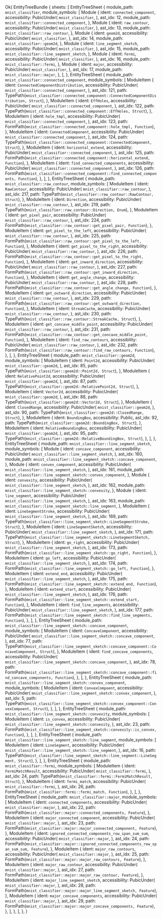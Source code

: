 Ok(
    EntityTreeBundle {
        sheets: [
            EntityTreeSheet {
                module_path: `mnist_classifier`,
                module_symbols: [
                    Module {
                        ident: `connected_component`,
                        accessibility: PubicUnder(
                            `mnist_classifier`,
                        ),
                        ast_idx: 12,
                        module_path: `mnist_classifier::connected_component`,
                    },
                    Module {
                        ident: `raw_contour`,
                        accessibility: PubicUnder(
                            `mnist_classifier`,
                        ),
                        ast_idx: 13,
                        module_path: `mnist_classifier::raw_contour`,
                    },
                    Module {
                        ident: `geom2d`,
                        accessibility: PubicUnder(
                            `mnist_classifier`,
                        ),
                        ast_idx: 14,
                        module_path: `mnist_classifier::geom2d`,
                    },
                    Module {
                        ident: `line_segment_sketch`,
                        accessibility: PubicUnder(
                            `mnist_classifier`,
                        ),
                        ast_idx: 15,
                        module_path: `mnist_classifier::line_segment_sketch`,
                    },
                    Module {
                        ident: `fermi`,
                        accessibility: PubicUnder(
                            `mnist_classifier`,
                        ),
                        ast_idx: 16,
                        module_path: `mnist_classifier::fermi`,
                    },
                    Module {
                        ident: `major`,
                        accessibility: PubicUnder(
                            `mnist_classifier`,
                        ),
                        ast_idx: 17,
                        module_path: `mnist_classifier::major`,
                    },
                ],
            },
            EntityTreeSheet {
                module_path: `mnist_classifier::connected_component`,
                module_symbols: [
                    ModuleItem {
                        ident: `ConnectedComponentDistribution`,
                        accessibility: PubicUnder(
                            `mnist_classifier::connected_component`,
                        ),
                        ast_idx: 121,
                        path: TypePath(`mnist_classifier::connected_component::ConnectedComponentDistribution, Struct`),
                    },
                    ModuleItem {
                        ident: `EffHoles`,
                        accessibility: PubicUnder(
                            `mnist_classifier::connected_component`,
                        ),
                        ast_idx: 122,
                        path: TypePath(`mnist_classifier::connected_component::EffHoles, Struct`),
                    },
                    ModuleItem {
                        ident: `hole_tmpl`,
                        accessibility: PubicUnder(
                            `mnist_classifier::connected_component`,
                        ),
                        ast_idx: 123,
                        path: FormPath(`mnist_classifier::connected_component::hole_tmpl, Function`),
                    },
                    ModuleItem {
                        ident: `ConnectedComponent`,
                        accessibility: PubicUnder(
                            `mnist_classifier::connected_component`,
                        ),
                        ast_idx: 124,
                        path: TypePath(`mnist_classifier::connected_component::ConnectedComponent, Struct`),
                    },
                    ModuleItem {
                        ident: `horizontal_extend`,
                        accessibility: PubicUnder(
                            `mnist_classifier::connected_component`,
                        ),
                        ast_idx: 125,
                        path: FormPath(`mnist_classifier::connected_component::horizontal_extend, Function`),
                    },
                    ModuleItem {
                        ident: `find_connected_components`,
                        accessibility: PubicUnder(
                            `mnist_classifier::connected_component`,
                        ),
                        ast_idx: 126,
                        path: FormPath(`mnist_classifier::connected_component::find_connected_components, Function`),
                    },
                ],
            },
            EntityTreeSheet {
                module_path: `mnist_classifier::raw_contour`,
                module_symbols: [
                    ModuleItem {
                        ident: `RawContour`,
                        accessibility: PubicUnder(
                            `mnist_classifier::raw_contour`,
                        ),
                        ast_idx: 217,
                        path: TypePath(`mnist_classifier::raw_contour::RawContour, Struct`),
                    },
                    ModuleItem {
                        ident: `Direction`,
                        accessibility: PubicUnder(
                            `mnist_classifier::raw_contour`,
                        ),
                        ast_idx: 219,
                        path: TypePath(`mnist_classifier::raw_contour::Direction, Enum`),
                    },
                    ModuleItem {
                        ident: `get_pixel_pair`,
                        accessibility: PubicUnder(
                            `mnist_classifier::raw_contour`,
                        ),
                        ast_idx: 224,
                        path: FormPath(`mnist_classifier::raw_contour::get_pixel_pair, Function`),
                    },
                    ModuleItem {
                        ident: `get_pixel_to_the_left`,
                        accessibility: PubicUnder(
                            `mnist_classifier::raw_contour`,
                        ),
                        ast_idx: 225,
                        path: FormPath(`mnist_classifier::raw_contour::get_pixel_to_the_left, Function`),
                    },
                    ModuleItem {
                        ident: `get_pixel_to_the_right`,
                        accessibility: PubicUnder(
                            `mnist_classifier::raw_contour`,
                        ),
                        ast_idx: 226,
                        path: FormPath(`mnist_classifier::raw_contour::get_pixel_to_the_right, Function`),
                    },
                    ModuleItem {
                        ident: `get_inward_direction`,
                        accessibility: PubicUnder(
                            `mnist_classifier::raw_contour`,
                        ),
                        ast_idx: 227,
                        path: FormPath(`mnist_classifier::raw_contour::get_inward_direction, Function`),
                    },
                    ModuleItem {
                        ident: `get_angle_change`,
                        accessibility: PubicUnder(
                            `mnist_classifier::raw_contour`,
                        ),
                        ast_idx: 228,
                        path: FormPath(`mnist_classifier::raw_contour::get_angle_change, Function`),
                    },
                    ModuleItem {
                        ident: `get_outward_direction`,
                        accessibility: PubicUnder(
                            `mnist_classifier::raw_contour`,
                        ),
                        ast_idx: 229,
                        path: FormPath(`mnist_classifier::raw_contour::get_outward_direction, Function`),
                    },
                    ModuleItem {
                        ident: `StreakCache`,
                        accessibility: PubicUnder(
                            `mnist_classifier::raw_contour`,
                        ),
                        ast_idx: 230,
                        path: TypePath(`mnist_classifier::raw_contour::StreakCache, Struct`),
                    },
                    ModuleItem {
                        ident: `get_concave_middle_point`,
                        accessibility: PubicUnder(
                            `mnist_classifier::raw_contour`,
                        ),
                        ast_idx: 231,
                        path: FormPath(`mnist_classifier::raw_contour::get_concave_middle_point, Function`),
                    },
                    ModuleItem {
                        ident: `find_raw_contours`,
                        accessibility: PubicUnder(
                            `mnist_classifier::raw_contour`,
                        ),
                        ast_idx: 232,
                        path: FormPath(`mnist_classifier::raw_contour::find_raw_contours, Function`),
                    },
                ],
            },
            EntityTreeSheet {
                module_path: `mnist_classifier::geom2d`,
                module_symbols: [
                    ModuleItem {
                        ident: `Point2d`,
                        accessibility: PubicUnder(
                            `mnist_classifier::geom2d`,
                        ),
                        ast_idx: 85,
                        path: TypePath(`mnist_classifier::geom2d::Point2d, Struct`),
                    },
                    ModuleItem {
                        ident: `RelativePoint2d`,
                        accessibility: PubicUnder(
                            `mnist_classifier::geom2d`,
                        ),
                        ast_idx: 87,
                        path: TypePath(`mnist_classifier::geom2d::RelativePoint2d, Struct`),
                    },
                    ModuleItem {
                        ident: `Vector2d`,
                        accessibility: PubicUnder(
                            `mnist_classifier::geom2d`,
                        ),
                        ast_idx: 88,
                        path: TypePath(`mnist_classifier::geom2d::Vector2d, Struct`),
                    },
                    ModuleItem {
                        ident: `ClosedRange`,
                        accessibility: PubicUnder(
                            `mnist_classifier::geom2d`,
                        ),
                        ast_idx: 90,
                        path: TypePath(`mnist_classifier::geom2d::ClosedRange, Struct`),
                    },
                    ModuleItem {
                        ident: `BoundingBox`,
                        accessibility: Public,
                        ast_idx: 92,
                        path: TypePath(`mnist_classifier::geom2d::BoundingBox, Struct`),
                    },
                    ModuleItem {
                        ident: `RelativeBoundingBox`,
                        accessibility: PubicUnder(
                            `mnist_classifier::geom2d`,
                        ),
                        ast_idx: 95,
                        path: TypePath(`mnist_classifier::geom2d::RelativeBoundingBox, Struct`),
                    },
                ],
            },
            EntityTreeSheet {
                module_path: `mnist_classifier::line_segment_sketch`,
                module_symbols: [
                    Module {
                        ident: `concave_component`,
                        accessibility: PubicUnder(
                            `mnist_classifier::line_segment_sketch`,
                        ),
                        ast_idx: 160,
                        module_path: `mnist_classifier::line_segment_sketch::concave_component`,
                    },
                    Module {
                        ident: `convex_component`,
                        accessibility: PubicUnder(
                            `mnist_classifier::line_segment_sketch`,
                        ),
                        ast_idx: 161,
                        module_path: `mnist_classifier::line_segment_sketch::convex_component`,
                    },
                    Module {
                        ident: `convexity`,
                        accessibility: PubicUnder(
                            `mnist_classifier::line_segment_sketch`,
                        ),
                        ast_idx: 162,
                        module_path: `mnist_classifier::line_segment_sketch::convexity`,
                    },
                    Module {
                        ident: `line_segment`,
                        accessibility: PubicUnder(
                            `mnist_classifier::line_segment_sketch`,
                        ),
                        ast_idx: 163,
                        module_path: `mnist_classifier::line_segment_sketch::line_segment`,
                    },
                    ModuleItem {
                        ident: `LineSegmentStroke`,
                        accessibility: PubicUnder(
                            `mnist_classifier::line_segment_sketch`,
                        ),
                        ast_idx: 169,
                        path: TypePath(`mnist_classifier::line_segment_sketch::LineSegmentStroke, Struct`),
                    },
                    ModuleItem {
                        ident: `LineSegmentSketch`,
                        accessibility: PubicUnder(
                            `mnist_classifier::line_segment_sketch`,
                        ),
                        ast_idx: 171,
                        path: TypePath(`mnist_classifier::line_segment_sketch::LineSegmentSketch, Struct`),
                    },
                    ModuleItem {
                        ident: `go_right`,
                        accessibility: PubicUnder(
                            `mnist_classifier::line_segment_sketch`,
                        ),
                        ast_idx: 173,
                        path: FormPath(`mnist_classifier::line_segment_sketch::go_right, Function`),
                    },
                    ModuleItem {
                        ident: `go_left`,
                        accessibility: PubicUnder(
                            `mnist_classifier::line_segment_sketch`,
                        ),
                        ast_idx: 174,
                        path: FormPath(`mnist_classifier::line_segment_sketch::go_left, Function`),
                    },
                    ModuleItem {
                        ident: `extend_end`,
                        accessibility: PubicUnder(
                            `mnist_classifier::line_segment_sketch`,
                        ),
                        ast_idx: 175,
                        path: FormPath(`mnist_classifier::line_segment_sketch::extend_end, Function`),
                    },
                    ModuleItem {
                        ident: `extend_start`,
                        accessibility: PubicUnder(
                            `mnist_classifier::line_segment_sketch`,
                        ),
                        ast_idx: 176,
                        path: FormPath(`mnist_classifier::line_segment_sketch::extend_start, Function`),
                    },
                    ModuleItem {
                        ident: `find_line_segments`,
                        accessibility: PubicUnder(
                            `mnist_classifier::line_segment_sketch`,
                        ),
                        ast_idx: 177,
                        path: FormPath(`mnist_classifier::line_segment_sketch::find_line_segments, Function`),
                    },
                ],
            },
            EntityTreeSheet {
                module_path: `mnist_classifier::line_segment_sketch::concave_component`,
                module_symbols: [
                    ModuleItem {
                        ident: `ConcaveComponent`,
                        accessibility: PubicUnder(
                            `mnist_classifier::line_segment_sketch::concave_component`,
                        ),
                        ast_idx: 77,
                        path: TypePath(`mnist_classifier::line_segment_sketch::concave_component::ConcaveComponent, Struct`),
                    },
                    ModuleItem {
                        ident: `find_concave_components`,
                        accessibility: PubicUnder(
                            `mnist_classifier::line_segment_sketch::concave_component`,
                        ),
                        ast_idx: 78,
                        path: FormPath(`mnist_classifier::line_segment_sketch::concave_component::find_concave_components, Function`),
                    },
                ],
            },
            EntityTreeSheet {
                module_path: `mnist_classifier::line_segment_sketch::convex_component`,
                module_symbols: [
                    ModuleItem {
                        ident: `ConvexCompoent`,
                        accessibility: PubicUnder(
                            `mnist_classifier::line_segment_sketch::convex_component`,
                        ),
                        ast_idx: 5,
                        path: TypePath(`mnist_classifier::line_segment_sketch::convex_component::ConvexCompoent, Struct`),
                    },
                ],
            },
            EntityTreeSheet {
                module_path: `mnist_classifier::line_segment_sketch::convexity`,
                module_symbols: [
                    ModuleItem {
                        ident: `is_convex`,
                        accessibility: PubicUnder(
                            `mnist_classifier::line_segment_sketch::convexity`,
                        ),
                        ast_idx: 23,
                        path: FormPath(`mnist_classifier::line_segment_sketch::convexity::is_convex, Function`),
                    },
                ],
            },
            EntityTreeSheet {
                module_path: `mnist_classifier::line_segment_sketch::line_segment`,
                module_symbols: [
                    ModuleItem {
                        ident: `LineSegment`,
                        accessibility: PubicUnder(
                            `mnist_classifier::line_segment_sketch::line_segment`,
                        ),
                        ast_idx: 16,
                        path: TypePath(`mnist_classifier::line_segment_sketch::line_segment::LineSegment, Struct`),
                    },
                ],
            },
            EntityTreeSheet {
                module_path: `mnist_classifier::fermi`,
                module_symbols: [
                    ModuleItem {
                        ident: `FermiMatchResult`,
                        accessibility: PubicUnder(
                            `mnist_classifier::fermi`,
                        ),
                        ast_idx: 24,
                        path: TypePath(`mnist_classifier::fermi::FermiMatchResult, Struct`),
                    },
                    ModuleItem {
                        ident: `fermi_match`,
                        accessibility: PubicUnder(
                            `mnist_classifier::fermi`,
                        ),
                        ast_idx: 26,
                        path: FormPath(`mnist_classifier::fermi::fermi_match, Function`),
                    },
                ],
            },
            EntityTreeSheet {
                module_path: `mnist_classifier::major`,
                module_symbols: [
                    ModuleItem {
                        ident: `connected_components`,
                        accessibility: PubicUnder(
                            `mnist_classifier::major`,
                        ),
                        ast_idx: 22,
                        path: FormPath(`mnist_classifier::major::connected_components, Feature`),
                    },
                    ModuleItem {
                        ident: `major_connected_component`,
                        accessibility: PubicUnder(
                            `mnist_classifier::major`,
                        ),
                        ast_idx: 23,
                        path: FormPath(`mnist_classifier::major::major_connected_component, Feature`),
                    },
                    ModuleItem {
                        ident: `ignored_connected_components_row_span_sum_sum`,
                        accessibility: PubicUnder(
                            `mnist_classifier::major`,
                        ),
                        ast_idx: 24,
                        path: FormPath(`mnist_classifier::major::ignored_connected_components_row_span_sum_sum, Feature`),
                    },
                    ModuleItem {
                        ident: `major_raw_contours`,
                        accessibility: PubicUnder(
                            `mnist_classifier::major`,
                        ),
                        ast_idx: 25,
                        path: FormPath(`mnist_classifier::major::major_raw_contours, Feature`),
                    },
                    ModuleItem {
                        ident: `major_raw_contour`,
                        accessibility: PubicUnder(
                            `mnist_classifier::major`,
                        ),
                        ast_idx: 27,
                        path: FormPath(`mnist_classifier::major::major_raw_contour, Feature`),
                    },
                    ModuleItem {
                        ident: `major_line_segment_sketch`,
                        accessibility: PubicUnder(
                            `mnist_classifier::major`,
                        ),
                        ast_idx: 28,
                        path: FormPath(`mnist_classifier::major::major_line_segment_sketch, Feature`),
                    },
                    ModuleItem {
                        ident: `major_concave_components`,
                        accessibility: PubicUnder(
                            `mnist_classifier::major`,
                        ),
                        ast_idx: 29,
                        path: FormPath(`mnist_classifier::major::major_concave_components, Feature`),
                    },
                ],
            },
        ],
    },
)